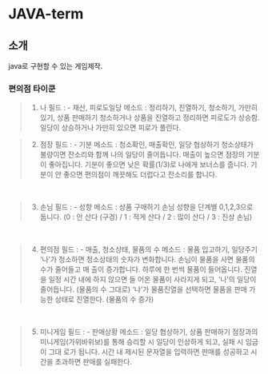 # JAVA-term
## 소개

  java로 구현할 수 있는 게임제작.
  
### 편의점 타이쿤

> 1. 나 필드 : 
     - 재산, 피로도일당 메소드 : 정리하기, 진열하기, 청소하기, 가만히 있기, 상품 판매하기 청소하거나 상품을 진열하고 정리하면 피로도가 상승함. 일당이 상승하거나 가만히 있으면 피로가 풀린다.
     <br/>
     
> 2. 점장 필드 : 
     - 기분 메소드 : 청소확인, 매출확인, 일당 협상하기 청소상태가 불량이면 잔소리와 함께 나의 일당이 줄어듭니다. 매출이 높으면 점장의 기분이 좋아집니다. 기분이 좋으면 낮은 확률(1/3)로 나에게 보너스를 줍니다. 기분이 안 좋으면 편의점이 깨끗해도 더럽다고 잔소리를 합니다.
  <br/>
  
> 3. 손님 필드 : 
     - 성향 메소드 : 상품 구매하기 손님 성향을 단계별 0,1,2,3으로 둡니다. (0 : 안 산다 (구경) / 1 : 적게 산다 / 2 : 많이 산다 / 3 : 진상 손님)
  <br/>
  
> 4. 편의점 필드 : 
     - 매출, 청소상태, 물품의 수 메소드 : 물품 입고하기, 일당주기 ‘나’가 청소하면 청소상태의 숫자가 변화합니다. 손님이 물품을 사면 물품의 수가 줄어들고 매 출이 증가합니다. 하루에 한 번씩 물품이 들어옵니다. 진열을 일정 시간 내에 하지 않으면 들 어온 물품이 사라지게 되고, ‘나’의 일당이 줄어듭니다. (물품의 수 그대로) ‘나’가 물품진열을 선택하면 물품을 판매 가능한 상태로 진열한다. (물품의 수 증가)
  <br/>
  
> 5. 미니게임 필드 : 
     - 판매상황 메소드 : 일당 협상하기, 상품 판매하기 점장과의 미니게임(가위바위보)를 통해 승리할 시 일당이 인상하게 되고, 실패 시 임금이 그대 로가 됩니다. 시간 내 제시된 문자열을 입력하면 판매를 성공하고 시간을 초과하면 판매를 실패한다.

 
